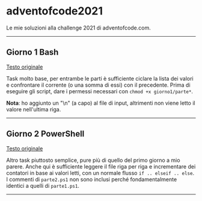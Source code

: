 # adventofcode2021
Le mie soluzioni alla challenge 2021 di adventofcode.com.

---

## Giorno 1 Bash
[Testo originale](https://adventofcode.com/2021/day/1)

Task molto base, per entrambe le parti è sufficiente ciclare la lista dei valori e confrontare il corrente (o una somma di essi) con il precedente. Prima di eseguire gli script, dare i permessi necessari con `chmod +x giorno1/parte*`.

**Nota**: ho aggiunto un "\n" (a capo) al file di input, altrimenti non viene letto il valore nell'ultima riga.

---

## Giorno 2 PowerShell
[Testo originale](https://adventofcode.com/2021/day/2)

Altro task piuttosto semplice, pure più di quello del primo giorno a mio parere. Anche qui è sufficiente leggere il file riga per riga e incrementare dei contatori in base ai valori letti, con un normale flusso `if .. elseif .. else`. I commenti di `parte2.ps1` non sono inclusi perché fondamentalmente identici a quelli di `parte1.ps1`.

---
